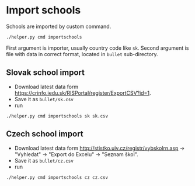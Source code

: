 # Import schools

Schools are imported by custom command.

```shell
./helper.py cmd importschools
```

First argument is importer, usually country code like `sk`. Second argument is file with data in correct format,
located in `bullet` sub-directory.

## Slovak school import

- Download latest data form <https://crinfo.iedu.sk/RISPortal/register/ExportCSV?id=1>.
- Save it as `bullet/sk.csv`
- run
```shell
./helper.py cmd importschools sk sk.csv
```


## Czech school import

- Download latest data form <http://stistko.uiv.cz/registr/vybskolrn.asp> -> "Vyhledat" -> "Export do Excelu" -> "Seznam škol".
- Save it as `bullet/cz.csv`
- run
```shell
./helper.py cmd importschools cz cz.csv
```
